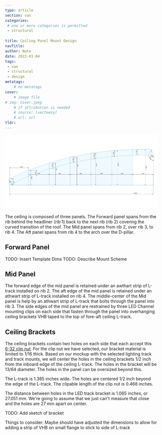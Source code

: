 ```yaml
---
type: article
section: van
categories: 
 # one or more categories is permitted
 - structural

title: Ceiling Panel Mount Design
navTitle:
author: Nate
date: 2022-01-04
tags:
 - van
 - structural
 - design
metatags:
	# no metatags
cover: 
	# image file
# img: cover.jpeg
	# if attribution is needed
	# source: [vecteezy]
	# url: url
tldr:
---
```


![ceiling forward rib dimensions](front-ribs-dims.png)

The ceiling is composed of three panels.  The Forward panel spans from the rib behind the headliner (rib 1) back to the next rib (rib 2) covering the curved transition of the roof.  The Mid panel spans from rib 2, over rib 3, to rib 4.  The Aft panel spans from rib 4 to the arch over the D-pillar.

## Forward Panel

TODO: Insert Template Dims
TODO: Describe Mount Scheme

## Mid Panel

The forward edge of the mid panel is retained under an awthart strip of L-track installed on rib 2.  The aft edge of the mid panel is retained under an athwart strip of L-track installed on rib 4.  The middle-center of the Mid panel is help by an athwart strip of L-track that bolts through the panel into rib 3.  The side edges of the mid panel are restrained by three LED Channel mounting clips on each side that fasten through the panel into overhanging ceiling brackets VHB taped to the top of fore-aft ceiling L-track.

## Ceiling Brackets
The ceiling brackets contain two holes on each side that each accept this [6-32 clip nut](https://www.mcmaster.com/94808A107/).  For the clip nut we have selected, our bracket material is limited to 1/16 thick.  Based on our mockup with the selected lighting track and track mounts, we will center the holes in the ceiling brackets 1/2 inch from the inboard edge of the ceiling L-track.  The holes in the bracket will be 13/64 diameter. The holes in the panel can be oversized beyond this.

The L-track is 1.385 inches wide.  The holes are centered 1/2 inch beyond the edge of the L-track.  The clipable length of the clip nut is 0.468 inches.

The distance between holes in the LED track bracket is 1.065 inches, or 27.051 mm.  We're going to assume that we just can't measure that close and the holes are 27 mm apart on center.

TODO: Add sketch of bracket

Things to consider: Maybe should have adjusted the dimensions to allow for adding a strip of VHB on small flange to stick to side of L-track
